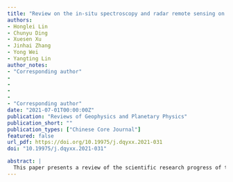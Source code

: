 ```yaml
---
title: "Review on the in-situ spectroscopy and radar remote sensing on the Moon"
authors:
- Honglei Lin
- Chunyu Ding
- Xuesen Xu
- Jinhai Zhang
- Yong Wei
- Yangting Lin
author_notes:
- "Corresponding author" 
- 
- 
- 
- 
- "Corresponding author"
date: "2021-07-01T00:00:00Z"  
publication: "Reviews of Geophysics and Planetary Physics"
publication_short: ""
publication_types: ["Chinese Core Journal"]
featured: false
url_pdf: https://doi.org/10.19975/j.dqyxx.2021-031  
doi: "10.19975/j.dqyxx.2021-031"

abstract: |
  This paper presents a review of the scientific research progress of the lunar in-situ spectroscopy and radar, focusing on the important results obtained by the Chang'E-3 and Chang'E-4 missions. In terms of the spectral detection, we report the composition, the photometric characteristics, space weathering information and thermal radiation characteristics of the lunar surface. In terms of radar detection, the detection of geological subsurface structures of the Moon, the detection of possible cavities/lava-tubes, and the inversion of the dielectric properties of the lunar regolith are described. Finally, the future development trends of lunar in-situ spectroscopy and radar detection are discussed.
---
```


